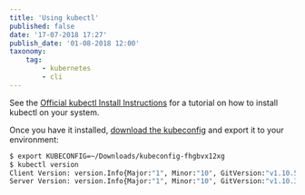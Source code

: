 ```yaml
---
title: 'Using kubectl'
published: false
date: '17-07-2018 17:27'
publish_date: '01-08-2018 12:00'
taxonomy:
    tag:
        - kubernetes
        - cli
---
```


See the [Official kubectl Install Instructions](https://kubernetes.io/docs/tasks/tools/install-kubectl/) for a tutorial on how
to install kubectl on your system.

Once you have it installed, [download the kubeconfig](/tutorials/download-the-kubeconfig) and export it to your environment:

```bash
$ export KUBECONFIG=~/Downloads/kubeconfig-fhgbvx12xg
$ kubectl version
Client Version: version.Info{Major:"1", Minor:"10", GitVersion:"v1.10.5", GitCommit:"...", GitTreeState:"clean", BuildDate:"...", GoVersion:"go1.9.7", Compiler:"gc", Platform:"darwin/amd64"}
Server Version: version.Info{Major:"1", Minor:"10", GitVersion:"v1.10.3", GitCommit:"...", GitTreeState:"clean", BuildDate:"...", GoVersion:"go1.9.3", Compiler:"gc", Platform:"linux/amd64"}
```
